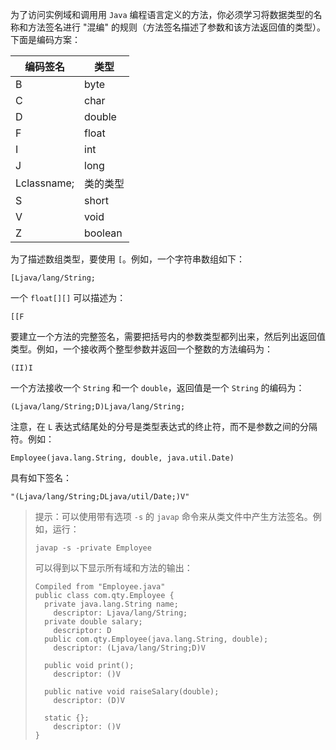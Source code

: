为了访问实例域和调用用 `Java` 编程语言定义的方法，你必须学习将数据类型的名称和方法签名进行 "混编" 的规则（方法签名描述了参数和该方法返回值的类型）。下面是编码方案：

| 编码签名    | 类型     |
| ----------- | -------- |
| B           | byte     |
| C           | char     |
| D           | double   |
| F           | float    |
| I           | int      |
| J           | long     |
| Lclassname; | 类的类型 |
| S           | short    |
| V           | void     |
| Z           | boolean  |

为了描述数组类型，要使用 `[`。例如，一个字符串数组如下：

```
[Ljava/lang/String;
```

一个 `float[][]` 可以描述为：

```
[[F
```

要建立一个方法的完整签名，需要把括号内的参数类型都列出来，然后列出返回值类型。例如，一个接收两个整型参数并返回一个整数的方法编码为：

```
(II)I
```

一个方法接收一个 `String` 和一个 `double`，返回值是一个 `String` 的编码为：

```
(Ljava/lang/String;D)Ljava/lang/String;
```

注意，在 `L` 表达式结尾处的分号是类型表达式的终止符，而不是参数之间的分隔符。例如：

```
Employee(java.lang.String, double, java.util.Date)
```

具有如下签名：

```
"(Ljava/lang/String;DLjava/util/Date;)V"
```

> 提示：可以使用带有选项 `-s` 的 `javap` 命令来从类文件中产生方法签名。例如，运行：
>
> ```shell
> javap -s -private Employee
> ```
>
> 可以得到以下显示所有域和方法的输出：
>
> ```shell
> Compiled from "Employee.java"
> public class com.qty.Employee {
>   private java.lang.String name;
>     descriptor: Ljava/lang/String;
>   private double salary;
>     descriptor: D
>   public com.qty.Employee(java.lang.String, double);
>     descriptor: (Ljava/lang/String;D)V
> 
>   public void print();
>     descriptor: ()V
> 
>   public native void raiseSalary(double);
>     descriptor: (D)V
> 
>   static {};
>     descriptor: ()V
> }
> ```
>